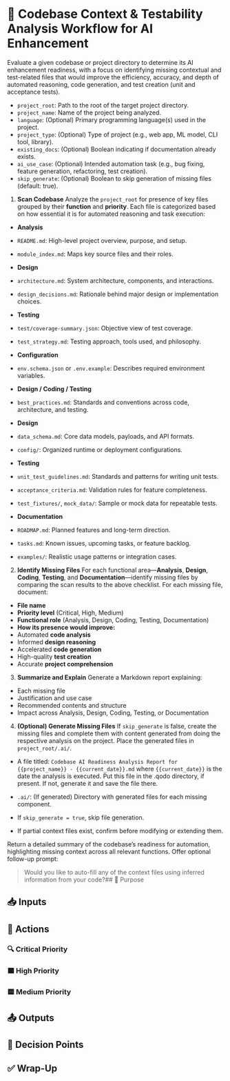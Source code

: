 # 🧠 Codebase Context & Testability Analysis Workflow for AI Enhancement

Evaluate a given codebase or project directory to determine its AI enhancement readiness, with a focus on identifying missing contextual and test-related files that would improve the efficiency, accuracy, and depth of automated reasoning, code generation, and test creation (unit and acceptance tests).

- `project_root`: Path to the root of the target project directory.
- `project_name`: Name of the project being analyzed.
- `language`: (Optional) Primary programming language(s) used in the project.
- `project_type`: (Optional) Type of project (e.g., web app, ML model, CLI tool, library).
- `existing_docs`: (Optional) Boolean indicating if documentation already exists.
- `ai_use_case`: (Optional) Intended automation task (e.g., bug fixing, feature generation, refactoring, test creation).
- `skip_generate`: (Optional) Boolean to skip generation of missing files (default: true).

1. **Scan Codebase**  Analyze the `project_root` for presence of key files grouped by their **function** and **priority**. Each file is categorized based on how essential it is for automated reasoning and task execution:

- **Analysis**
- `README.md`: High-level project overview, purpose, and setup.
- `module_index.md`: Maps key source files and their roles.
- **Design**
- `architecture.md`: System architecture, components, and interactions.
- `design_decisions.md`: Rationale behind major design or implementation choices.
- **Testing**
- `test/coverage-summary.json`: Objective view of test coverage.
- `test_strategy.md`: Testing approach, tools used, and philosophy.
- **Configuration**
- `env.schema.json` or `.env.example`: Describes required environment variables.

- **Design / Coding / Testing**
- `best_practices.md`: Standards and conventions across code, architecture, and testing.
- **Design**
- `data_schema.md`: Core data models, payloads, and API formats.
- `config/`: Organized runtime or deployment configurations.
- **Testing**
- `unit_test_guidelines.md`: Standards and patterns for writing unit tests.
- `acceptance_criteria.md`: Validation rules for feature completeness.
- `test_fixtures/`, `mock_data/`: Sample or mock data for repeatable tests.

- **Documentation**
- `ROADMAP.md`: Planned features and long-term direction.
- `tasks.md`: Known issues, upcoming tasks, or feature backlog.
- `examples/`: Realistic usage patterns or integration cases.

2. **Identify Missing Files**  For each functional area—**Analysis**, **Design**, **Coding**, **Testing**, and **Documentation**—identify missing files by comparing the scan results to the above checklist. For each missing file, document:
- **File name**
- **Priority level** (Critical, High, Medium)
- **Functional role** (Analysis, Design, Coding, Testing, Documentation)
- **How its presence would improve:**
- Automated **code analysis**
- Informed **design reasoning**
- Accelerated **code generation**
- High-quality **test creation**
- Accurate **project comprehension**

3. **Summarize and Explain**  Generate a Markdown report explaining:
- Each missing file
- Justification and use case
- Recommended contents and structure
- Impact across Analysis, Design, Coding, Testing, or Documentation

4. **(Optional) Generate Missing Files**  If `skip_generate` is false, create the missing files and complete them with content generated from doing the respective analysis on the project. Place the generated files in `project_root/.ai/`.

- A file titled:    `Codebase AI Readiness Analysis Report for {{project_name}} - {{current_date}}.md`  where `{{current_date}}` is the date the analysis is executed. Put this file in the .qodo directory, if present. If not, generate it and save the file there.
- `.ai/`: (If generated) Directory with generated files for each missing component.

- If `skip_generate = true`, skip file generation.
- If partial context files exist, confirm before modifying or extending them.

Return a detailed summary of the codebase’s readiness for automation, highlighting missing context across all relevant functions. Offer optional follow-up prompt:
> Would you like to auto-fill any of the context files using inferred information from your code?## 🎯 Purpose
## 📥 Inputs
## 🧩 Actions
### 🔍 Critical Priority
### 🟧 High Priority
### 🟨 Medium Priority
## 📤 Outputs
## 🔀 Decision Points
## ✅ Wrap-Up
